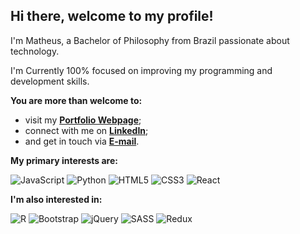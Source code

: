 ## Hi there, welcome to my profile!

I'm Matheus, a Bachelor of Philosophy from Brazil passionate about technology. 

I'm Currently 100% focused on improving my programming and development skills.

**You are more than welcome to:**

* visit my **[Portfolio Webpage](https://math-reis.github.io/)**;
* connect with me on **[LinkedIn](https://www.linkedin.com/in/matheus-grp/)**;
* and get in touch via **[E-mail](mailto:mgrp.ufrgs@gmail.com)**.

**My primary interests are:**

<img alt="JavaScript" src="https://img.shields.io/badge/javascript%20-%23323330.svg?&style=for-the-badge&logo=javascript&logoColor=%23F7DF1E"/> <img alt="Python" src="https://img.shields.io/badge/python%20-%2314354C.svg?&style=for-the-badge&logo=python&logoColor=white"/> <img alt="HTML5" src="https://img.shields.io/badge/html5%20-%23E34F26.svg?&style=for-the-badge&logo=html5&logoColor=white"/> <img alt="CSS3" src="https://img.shields.io/badge/css3%20-%231572B6.svg?&style=for-the-badge&logo=css3&logoColor=white"/> <img alt="React" src="https://img.shields.io/badge/react%20-%2320232a.svg?&style=for-the-badge&logo=react&logoColor=%2361DAFB"/>

**I'm also interested in:**

<img alt="R" src="https://img.shields.io/badge/r-%23276DC3.svg?&style=for-the-badge&logo=r&logoColor=white"/> <img alt="Bootstrap" src="https://img.shields.io/badge/bootstrap%20-%23563D7C.svg?&style=for-the-badge&logo=bootstrap&logoColor=white"/> <img alt="jQuery" src="https://img.shields.io/badge/jquery%20-%230769AD.svg?&style=for-the-badge&logo=jquery&logoColor=white"/> <img alt="SASS" src="https://img.shields.io/badge/SASS%20-hotpink.svg?&style=for-the-badge&logo=SASS&logoColor=white"/> <img alt="Redux" src="https://img.shields.io/badge/redux%20-%23593d88.svg?&style=for-the-badge&logo=redux&logoColor=white"/>

<!-- ### More about me and my profile:

<!-- ![Matheus Reis' github stats](https://github-readme-stats.vercel.app/api?username=math-reis&theme=default&show_icons=true) 

<!-- ![Top Langs](https://github-readme-stats.vercel.app/api/top-langs/?username=math-reis&theme=default)
 
